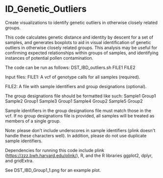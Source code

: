 # ID_Genetic_Outliers
Create visualizations to identify genetic outliers in otherwise closely related groups.

This code calculates genetic distance and identity by descent for a set of samples, and generates boxplots to aid in visual identification of genetic outliers in otherwise closely related groups. This analysis may be useful for confirming expected relationships within groups of samples, and identifying instances of potential pollen contamination.

The code can be run as follows:
DST_IBD_outliers.sh FILE1 FILE2

Input files: 
FILE1: A vcf of genotype calls for all samples (required).

FILE2: A file with sample identifiers and group designations (optional). 

The group designations file should be formatted like such:
Sample1	Group1
Sample2	Group1
Sample3	Group1
Sample4	Group2
Sample5	Group2

Sample identifiers in the group designations file must match those in the vcf. If no group designations file is provided, all samples will be treated as members of a single group.

Note: please don't include underscores in sample identifiers (plink doesn't handle these characters well). In addition, please do not use duplicate sample identifiers.

Dependencies for running this code include plink (https://zzz.bwh.harvard.edu/plink/), R, and the R libraries ggplot2, dplyr, and gridExtra.

See DST_IBD_Group1_1.png for an example plot.
